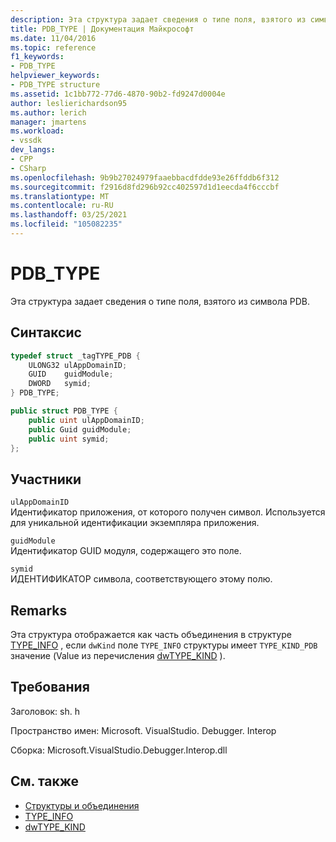 ```yaml
---
description: Эта структура задает сведения о типе поля, взятого из символа PDB.
title: PDB_TYPE | Документация Майкрософт
ms.date: 11/04/2016
ms.topic: reference
f1_keywords:
- PDB_TYPE
helpviewer_keywords:
- PDB_TYPE structure
ms.assetid: 1c1bb772-77d6-4870-90b2-fd9247d0004e
author: leslierichardson95
ms.author: lerich
manager: jmartens
ms.workload:
- vssdk
dev_langs:
- CPP
- CSharp
ms.openlocfilehash: 9b9b27024979faaebbacdfdde93e26ffddb6f312
ms.sourcegitcommit: f2916d8fd296b92cc402597d1d1eecda4f6cccbf
ms.translationtype: MT
ms.contentlocale: ru-RU
ms.lasthandoff: 03/25/2021
ms.locfileid: "105082235"
---
```

# <a name="pdb_type"></a>PDB_TYPE

Эта структура задает сведения о типе поля, взятого из символа PDB.

## <a name="syntax"></a>Синтаксис

```cpp
typedef struct _tagTYPE_PDB {
    ULONG32 ulAppDomainID;
    GUID    guidModule;
    DWORD   symid;
} PDB_TYPE;
```

```csharp
public struct PDB_TYPE {
    public uint ulAppDomainID;
    public Guid guidModule;
    public uint symid;
};
```

## <a name="members"></a>Участники

`ulAppDomainID`\
Идентификатор приложения, от которого получен символ. Используется для уникальной идентификации экземпляра приложения.

`guidModule`\
Идентификатор GUID модуля, содержащего это поле.

`symid`\
ИДЕНТИФИКАТОР символа, соответствующего этому полю.

## <a name="remarks"></a>Remarks

Эта структура отображается как часть объединения в структуре [TYPE_INFO](../../../extensibility/debugger/reference/type-info.md) , если `dwKind` поле `TYPE_INFO` структуры имеет `TYPE_KIND_PDB` значение (Value из перечисления [dwTYPE_KIND](../../../extensibility/debugger/reference/dwtype-kind.md) ).

## <a name="requirements"></a>Требования

Заголовок: sh. h

Пространство имен: Microsoft. VisualStudio. Debugger. Interop

Сборка: Microsoft.VisualStudio.Debugger.Interop.dll

## <a name="see-also"></a>См. также

- [Структуры и объединения](../../../extensibility/debugger/reference/structures-and-unions.md)
- [TYPE_INFO](../../../extensibility/debugger/reference/type-info.md)
- [dwTYPE_KIND](../../../extensibility/debugger/reference/dwtype-kind.md)
